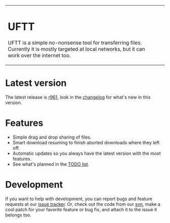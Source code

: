 <table cellpadding='0' cellspacing='0'>
<blockquote><tr>
<blockquote><td width='100%'>
<h1>UFTT</h1>
<p>
UFTT is a simple no-nonsense tool for transferring files. Currently it is mostly targeted at local networks, but it can work over the internet too.<br>
</p>
</td>
<td><wiki:gadget url="http://uftt.googlecode.com/svn/wiki/adsense.xml" border="0" width="468" height="60" /></td>
</blockquote></tr>
</table></blockquote>

# Latest version #

The latest release is [r961](http://code.google.com/p/uftt/downloads/list), look in the [changelog](Changelog.md) for what's new in this version.

# Features #

  * Simple drag and drop sharing of files.
  * Smart download resuming to finish aborted downloads where they left off.
  * Automatic updates so you always have the latest version with the most features.
  * See what's planned in the [TODO list](http://code.google.com/p/uftt/source/browse/trunk/doc/todo.txt).

# Development #

If you want to help with development, you can report bugs and feature requests at our [issue tracker](http://code.google.com/p/uftt/issues/list).
Or, check out the code from our [svn](http://code.google.com/p/uftt/source/checkout), make a cool patch for your favorite feature or bug fix, and attach it to the issue it belongs too.